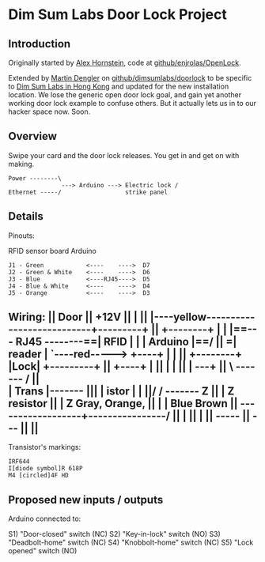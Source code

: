 Dim Sum Labs Door Lock Project
==============================

Introduction
------------

Originally started by [Alex Hornstein](http://www.artiswrong.com),
code at
[github/enjrolas/OpenLock](https://github.com/enjrolas/OpenLock).

Extended by [Martin Dengler](http://www.martindengler.com) on
[github/dimsumlabs/doorlock](https://github.com/dimsumlabs/doorlock)
to be specific to [Dim Sum Labs in Hong Kong](http://dimsumlabs.com)
and updated for the new installation location.  We lose the generic
open door lock goal, and gain yet another working door lock example to
confuse others.  But it actually lets us in to our hacker space now.
Soon.


Overview
--------

Swipe your card and the door lock releases.  You get in and get on
with making.


    Power --------\
                   ---> Arduino ---> Electric lock /
    Ethernet -----/                  strike panel


Details
-------

Pinouts:

RFID sensor board                        Arduino

    J1 - Green            <----    ---->  D7
    J2 - Green & White    <----    ---->  D6
    J3 - Blue             <----RJ45---->  D5
    J4 - Blue & White     <----    ---->  D4
    J5 - Orange           <----    ---->  D3



Wiring:
                                                                   ||
                                                                  Door
                                                                   ||
  +12V                                                             ||
   |                                                               ||
   |----yellow---------------------------+---------+               ||    +--------+
   |                                     |         |==--- RJ45 --------==| RFID   |
   |                                     | Arduino |==/            ||  \=| reader |
   `----red----->  +----+                |         |               ||    +--------+
                   |Lock|                +---------+               ||
                   +----+                   |                      ||
                      |                     |                      ||
                      |                  ---+                      ||
                       \ -------        /                          ||\
                        | Trans |-------                           |||
                        | istor |      |                           ||/
                       / -------       Z                           ||
                      |                Z resistor                  ||
                      |                Z  Gray, Orange,            ||
                      |                |  Blue Brown               ||
    ------------------+----------------/                           ||
    |                                                              ||
    |                                                              ||
  -----                                                            ||
   ---                                                             ||
                                                                   ||
------------------------------------------------------------------------------------------


Transistor's markings:

    IRF644
    I[diode symbol]R 618P
    M4 [circled]4F HD



Proposed new inputs / outputs
-------------------------

Arduino connected to:

S1) "Door-closed" switch (NC)
S2) "Key-in-lock" switch (NO)
S3) "Deadbolt-home" switch (NC)
S4) "Knobbolt-home" switch (NC)
S5) "Lock opened" switch (NO)
